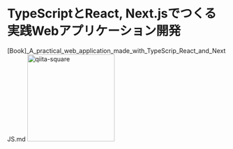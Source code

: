 # TypeScriptとReact, Next.jsでつくる実践Webアプリケーション開発
[Book]_A_practical_web_application_made_with_TypeScrip_React_and_NextJS.md
<img width="200" alt="qiita-square" src="[https://qiita-image-store.s3.amazonaws.com/0/126861/90386757-fd96-8ba6-3477-485669713c55.png](https://m.media-amazon.com/images/I/81v3o9pA7TL.jpg)">
<br></br>
